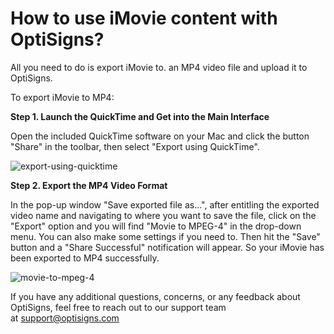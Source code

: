# How to use iMovie content with OptiSigns?

All you need to do is export iMovie to. an MP4 video file and upload it to OptiSigns.

To export iMovie to MP4:

**Step 1. Launch the QuickTime and Get into the Main Interface**

Open the included QuickTime software on your Mac and click the button "Share" in the toolbar, then select "Export using QuickTime".

![export-using-quicktime](https://20629229.fs1.hubspotusercontent-na1.net/hubfs/20629229/export-using-quicktime.jpg)

**Step 2. Export the MP4 Video Format**

In the pop-up window "Save exported file as...", after entitling the exported video name and navigating to where you want to save the file, click on the "Export" option and you will find "Movie to MPEG-4" in the drop-down menu. You can also make some settings if you need to. Then hit the "Save" button and a "Share Successful" notification will appear. So your iMovie has been exported to MP4 successfully.

![movie-to-mpeg-4](https://20629229.fs1.hubspotusercontent-na1.net/hubfs/20629229/movie-to-mpeg-4.jpg)

If you have any additional questions, concerns, or any feedback about OptiSigns, feel free to reach out to our support team at [support@optisigns.com](mailto:support@optisigns.com)